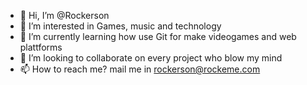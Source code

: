 - 👋 Hi, I’m @Rockerson
- 👀 I’m interested in Games, music and technology
- 🌱 I’m currently learning how use Git for make videogames and web plattforms
- 💞️ I’m looking to collaborate on every project who blow my mind
- 📫 How to reach me? mail me in rockerson@rockeme.com

<!---
Rockerson/Rockerson is a ✨ special ✨ repository because its `README.md` (this file) appears on your GitHub profile.
You can click the Preview link to take a look at your changes.
--->
